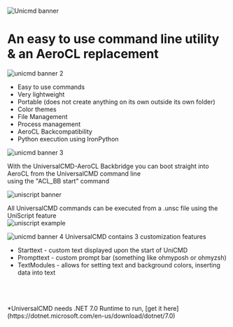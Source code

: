 ![Unicmd banner](https://user-images.githubusercontent.com/89011403/187036721-ad778434-1502-4378-b0e2-30aa343a8618.png)
  
# An easy to use command line utility & an AeroCL replacement


![unicmd banner 2](https://user-images.githubusercontent.com/89011403/187037623-80da1f7c-36ee-4d15-85b8-c71997c92c90.png)

+ Easy to use commands
+ Very lightweight
+ Portable (does not create anything on its own outside its own folder)
+ Color themes
+ File Management
+ Process management
+ AeroCL Backcompatibility
+ Python execution using IronPython

![unicmd banner 3](https://user-images.githubusercontent.com/89011403/187044183-d36343db-e355-4354-a8bf-cd9ca39d2ee5.png)

With the UniversalCMD-AeroCL Backbridge you can boot straight into AeroCL from the UniversalCMD command line<br />
using the "ACL_BB start" command<br />


![uniscript banner](https://user-images.githubusercontent.com/89011403/212897047-e1fa894b-6d0a-4eaf-8462-6ede8ec12310.png)

All UniversalCMD commands can be executed from a .unsc file using the UniScript feature <br />
![uniscript example](https://user-images.githubusercontent.com/89011403/212900244-25629047-3298-45cb-8fd4-7a42e56bbcdf.png)

![unicmd banner 4](https://user-images.githubusercontent.com/89011403/212902032-d6f20440-5042-4df1-91ec-b4f328d6e2ba.png)
UniversalCMD contains 3 customization features<br />
+ Starttext  -  custom text displayed upon the start of UniCMD
+ Prompttext - custom prompt bar (something like ohmyposh or ohmyzsh)
+ TextModules - allows for setting text and background colors, inserting data into text
<br />
<br />
<br />
*UniversalCMD needs .NET 7.0 Runtime to run, [get it here](https://dotnet.microsoft.com/en-us/download/dotnet/7.0)
